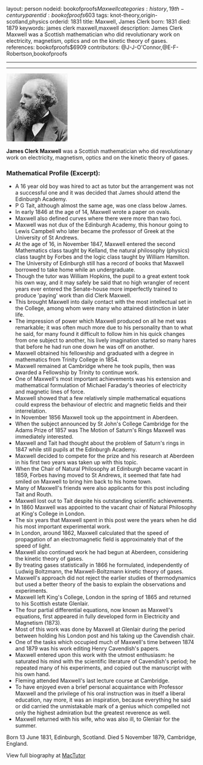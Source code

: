 layout: person
nodeid: bookofproofs$Maxwell
categories: history,19th-century
parentid: bookofproofs$603
tags: knot-theory,origin-scotland,physics
orderid: 1831
title: Maxwell, James Clerk
born: 1831
died: 1879
keywords: james clerk maxwell,maxwell
description: James Clerk Maxwell was a Scottish mathematician who did revolutionary work on electricity, magnetism, optics and on the kinetic theory of gases.
references: bookofproofs$6909
contributors: @J-J-O'Connor,@E-F-Robertson,bookofproofs

---



---

![Maxwell.jpg](https://github.com/bookofproofs/bookofproofs.github.io/blob/main/_sources/_assets/images/portraits/Maxwell.jpg?raw=true)

**James Clerk Maxwell** was a Scottish mathematician who did revolutionary work on electricity, magnetism, optics and on the kinetic theory of gases.

### Mathematical Profile (Excerpt):
* A 16 year old boy was hired to act as tutor but the arrangement was not a successful one and it was decided that James should attend the Edinburgh Academy.
* P G Tait, although almost the same age, was one class below James.
* In early 1846 at the age of 14, Maxwell wrote a paper on ovals.
* Maxwell also defined curves where there were more than two foci.
* Maxwell was not dux of the Edinburgh Academy, this honour going to Lewis Campbell who later became the professor of Greek at the University of St Andrews.
* At the age of 16, in November 1847, Maxwell entered the second Mathematics class taught by Kelland, the natural philosophy (physics) class taught by Forbes and the logic class taught by William Hamilton.
* The University of Edinburgh still has a record of books that Maxwell borrowed to take home while an undergraduate.
* Though the tutor was William Hopkins, the pupil to a great extent took his own way, and it may safely be said that no high wrangler of recent years ever entered the Senate-house more imperfectly trained to produce 'paying' work than did Clerk Maxwell.
* This brought Maxwell into daily contact with the most intellectual set in the College, among whom were many who attained distinction in later life.
* The impression of power which Maxwell produced on all he met was remarkable; it was often much more due to his personality than to what he said, for many found it difficult to follow him in his quick changes from one subject to another, his lively imagination started so many hares that before he had run one down he was off on another.
* Maxwell obtained his fellowship and graduated with a degree in mathematics from Trinity College in 1854.
* Maxwell remained at Cambridge where he took pupils, then was awarded a Fellowship by Trinity to continue work.
* One of Maxwell's most important achievements was his extension and mathematical formulation of Michael Faraday's theories of electricity and magnetic lines of force.
* Maxwell showed that a few relatively simple mathematical equations could express the behaviour of electric and magnetic fields and their interrelation.
* In November 1856 Maxwell took up the appointment in Aberdeen.
* When the subject announced by St John's College Cambridge for the Adams Prize of 1857 was The Motion of Saturn's Rings Maxwell was immediately interested.
* Maxwell and Tait had thought about the problem of Saturn's rings in 1847 while still pupils at the Edinburgh Academy.
* Maxwell decided to compete for the prize and his research at Aberdeen in his first two years was taken up with this topic.
* When the Chair of Natural Philosophy at Edinburgh became vacant in 1859, Forbes having moved to St Andrews, it seemed that fate had smiled on Maxwell to bring him back to his home town.
* Many of Maxwell's friends were also applicants for this post including Tait and Routh.
* Maxwell lost out to Tait despite his outstanding scientific achievements.
* In 1860 Maxwell was appointed to the vacant chair of Natural Philosophy at King's College in London.
* The six years that Maxwell spent in this post were the years when he did his most important experimental work.
* In London, around 1862, Maxwell calculated that the speed of propagation of an electromagnetic field is approximately that of the speed of light.
* Maxwell also continued work he had begun at Aberdeen, considering the kinetic theory of gases.
* By treating gases statistically in 1866 he formulated, independently of Ludwig Boltzmann, the Maxwell-Boltzmann kinetic theory of gases.
* Maxwell's approach did not reject the earlier studies of thermodynamics but used a better theory of the basis to explain the observations and experiments.
* Maxwell left King's College, London in the spring of 1865 and returned to his Scottish estate Glenlair.
* The four partial differential equations, now known as Maxwell's equations, first appeared in fully developed form in Electricity and Magnetism (1873).
* Most of this work was done by Maxwell at Glenlair during the period between holding his London post and his taking up the Cavendish chair.
* One of the tasks which occupied much of Maxwell's time between 1874 and 1879 was his work editing Henry Cavendish's papers.
* Maxwell entered upon this work with the utmost enthusiasm: he saturated his mind with the scientific literature of Cavendish's period; he repeated many of his experiments, and copied out the manuscript with his own hand.
* Fleming attended Maxwell's last lecture course at Cambridge.
* To have enjoyed even a brief personal acquaintance with Professor Maxwell and the privilege of his oral instruction was in itself a liberal education, nay more, it was an inspiration, because everything he said or did carried the unmistakable mark of a genius which compelled not only the highest admiration but the greatest reverence as well.
* Maxwell returned with his wife, who was also ill, to Glenlair for the summer.

Born 13 June 1831, Edinburgh, Scotland. Died 5 November 1879, Cambridge, England.

View full biography at [MacTutor](https://mathshistory.st-andrews.ac.uk/Biographies/Maxwell/)
